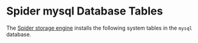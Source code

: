 
# Spider mysql Database Tables

The [Spider storage engine](../../../../../../storage-engines/spider/spider-functions/spider_copy_tables.md) installs the following system tables in the `mysql` database.

